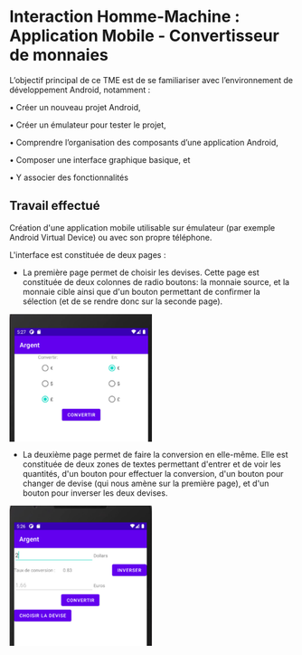 # Interaction Homme-Machine : Application Mobile - Convertisseur de monnaies

L’objectif principal de ce TME est de se familiariser avec l’environnement de développement Android, notamment :

• Créer un nouveau projet Android,

• Créer un émulateur pour tester le projet,

• Comprendre l’organisation des composants d’une application Android,

• Composer une interface graphique basique, et

• Y associer des fonctionnalités

## Travail effectué
Création d'une application mobile utilisable sur émulateur (par exemple Android Virtual Device) ou avec son propre téléphone. 

L'interface est constituée de deux pages :

- La première page permet de choisir les devises. Cette page est constituée de deux colonnes de radio boutons: la monnaie source, et la monnaie cible ainsi que d'un bouton permettant de confirmer la sélection (et de se rendre donc sur la seconde page).
<img src="Images/Demo_Page1.PNG" width="50%"  align="middle">

- La deuxième page permet de faire la conversion en elle-même. Elle est constituée de deux zones de textes permettant d'entrer et de voir les quantités, d'un bouton pour effectuer la conversion, d'un bouton pour changer de devise (qui nous amène sur la première page), et d'un bouton pour inverser les deux devises.
<img src="Images/Demo_Page2.PNG" width="50%"  align="middle">
